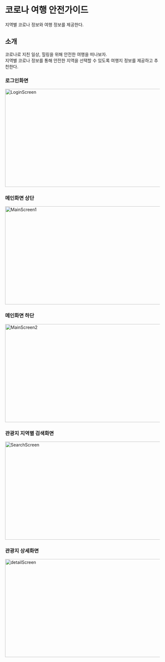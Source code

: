 # 코로나 여행 안전가이드
지역별 코로나 정보와 여행 정보를 제공한다.
## 소개
코로나로 지친 일상, 힐링을 위해 안전한 여행을 떠나보자.  
지역별 코로나 정보를 통해 안전한 지역을 선택할 수 있도록
여행지 정보를 제공하고 추천한다.   
### 로그인화면   
<img src="https://user-images.githubusercontent.com/85783104/133889758-5b05b888-82c5-4841-a303-90a29b62da67.PNG" width="640px" height="320px" title="px(픽셀) 크기 설정" alt="LoginScreen"></img><br/>
### 메인화면 상단
<img src="https://user-images.githubusercontent.com/85783104/133889760-9ff1ba0f-a261-4f24-862b-df8e7b90c0fe.PNG" width="640px" height="320px" title="px(픽셀) 크기 설정" alt="MainScreen1"></img><br/>
### 메인화면 하단
<img src="https://user-images.githubusercontent.com/85783104/133889766-77d3bf23-65f4-49bf-9a03-4fd9c3671797.PNG" width="640px" height="320px" title="px(픽셀) 크기 설정" alt="MainScreen2"></img><br/>
### 관광지 지역별 검색화면
<img src="https://user-images.githubusercontent.com/85783104/133889767-39631915-255a-45ff-aa88-6abc5adaee67.PNG" width="640px" height="320px" title="px(픽셀) 크기 설정" alt="SearchScreen"></img><br/>
### 관광지 상세화면
<img src="https://user-images.githubusercontent.com/85783104/133889768-ef20b77e-cd96-4db8-b501-1cf34ce9152c.PNG" width="640px" height="320px" title="px(픽셀) 크기 설정" alt="detailScreen"></img><br/>
